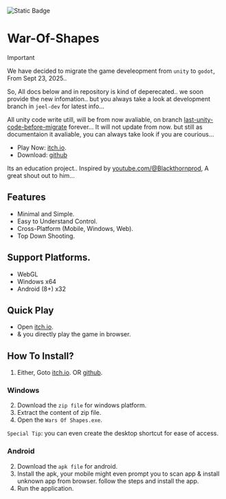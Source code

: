 ![Static Badge](https://img.shields.io/badge/Release-Prototype-blue)


# War-Of-Shapes

> [!IMPORTANT]
> We have decided to migrate the game develeopment from `unity` to `godot`, From Sept 23, 2025..
>
> So, All docs below and in repository is kind of deperecated.. we soon provide the new infomation.. but you always take a look at development branch in `jeel-dev` for latest info...
>
> All unity code write utill, will be from now avaliable, on branch [last-unity-code-before-migrate](https://github.com/JeelDobariya38/War-Of-Shapes/tree/last-unity-code-before-migrate) forever...
> It will not update from now. but still as documentaion it avaliable, you can always take look if you are courious...

- Play Now: [itch.io](https://jeeldobariya38.itch.io/wars-of-shapes).
- Download: [github](https://github.com/JeelDobariya38/War-Of-Shapes/releases)

Its an education project.. Inspired by [youtube.com/@Blackthornprod](https://www.youtube.com/watch?v=_Z1t7MNk0c4), A great shout out to him...

## Features
- Minimal and Simple.
- Easy to Understand Control.
- Cross-Platform (Mobile, Windows, Web).
- Top Down Shooting.


## Support Platforms.

- WebGL
- Windows x64
- Android (8+) x32


## Quick Play

- Open [itch.io](https://jeeldobariya38.itch.io/wars-of-shapes).
- & you directly play the game in browser.


## How To Install?

1. Either, Goto [itch.io](https://jeeldobariya38.itch.io/wars-of-shapes). OR [github](https://github.com/JeelDobariya38/War-Of-Shapes/releases/latest).

### Windows

2. Download the `zip file` for windows platform.
3. Extract the content of zip file.
4. Open the `Wars Of Shapes.exe`.

`Special Tip`: you can even create the desktop shortcut for ease of access.

### Android

2. Download the `apk file` for android.
3. Install the apk, your mobile might even prompt you to scan app & install unknown app from browser. follow the steps and install the app.
4. Run the application.
